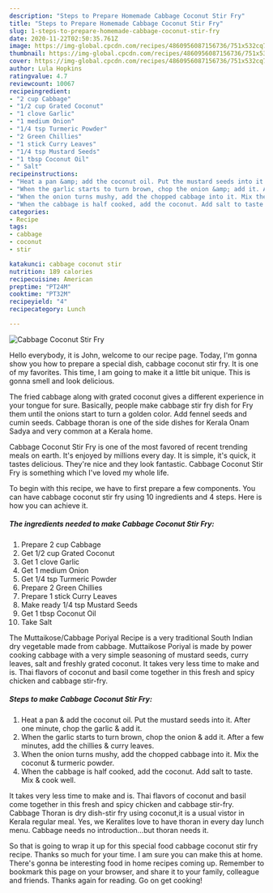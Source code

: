 ```yaml
---
description: "Steps to Prepare Homemade Cabbage Coconut Stir Fry"
title: "Steps to Prepare Homemade Cabbage Coconut Stir Fry"
slug: 1-steps-to-prepare-homemade-cabbage-coconut-stir-fry
date: 2020-11-22T02:50:35.761Z
image: https://img-global.cpcdn.com/recipes/4860956087156736/751x532cq70/cabbage-coconut-stir-fry-recipe-main-photo.jpg
thumbnail: https://img-global.cpcdn.com/recipes/4860956087156736/751x532cq70/cabbage-coconut-stir-fry-recipe-main-photo.jpg
cover: https://img-global.cpcdn.com/recipes/4860956087156736/751x532cq70/cabbage-coconut-stir-fry-recipe-main-photo.jpg
author: Lula Hopkins
ratingvalue: 4.7
reviewcount: 10067
recipeingredient:
- "2 cup Cabbage"
- "1/2 cup Grated Coconut"
- "1 clove Garlic"
- "1 medium Onion"
- "1/4 tsp Turmeric Powder"
- "2 Green Chillies"
- "1 stick Curry Leaves"
- "1/4 tsp Mustard Seeds"
- "1 tbsp Coconut Oil"
- " Salt"
recipeinstructions:
- "Heat a pan &amp; add the coconut oil. Put the mustard seeds into it. After one minute, chop the garlic &amp; add it."
- "When the garlic starts to turn brown, chop the onion &amp; add it. After a few minutes, add the chillies &amp; curry leaves."
- "When the onion turns mushy, add the chopped cabbage into it. Mix the coconut &amp; turmeric powder."
- "When the cabbage is half cooked, add the coconut. Add salt to taste. Mix &amp; cook well."
categories:
- Recipe
tags:
- cabbage
- coconut
- stir

katakunci: cabbage coconut stir 
nutrition: 189 calories
recipecuisine: American
preptime: "PT24M"
cooktime: "PT32M"
recipeyield: "4"
recipecategory: Lunch

---
```



![Cabbage Coconut Stir Fry](https://img-global.cpcdn.com/recipes/4860956087156736/751x532cq70/cabbage-coconut-stir-fry-recipe-main-photo.jpg)

Hello everybody, it is John, welcome to our recipe page. Today, I'm gonna show you how to prepare a special dish, cabbage coconut stir fry. It is one of my favorites. This time, I am going to make it a little bit unique. This is gonna smell and look delicious.

The fried cabbage along with grated coconut gives a different experience in your tongue for sure. Basically, people make cabbage stir fry dish for Fry them until the onions start to turn a golden color. Add fennel seeds and cumin seeds. Cabbage thoran is one of the side dishes for Kerala Onam Sadya and very common at a Kerala home.

Cabbage Coconut Stir Fry is one of the most favored of recent trending meals on earth. It's enjoyed by millions every day. It is simple, it's quick, it tastes delicious. They're nice and they look fantastic. Cabbage Coconut Stir Fry is something which I've loved my whole life.


To begin with this recipe, we have to first prepare a few components. You can have cabbage coconut stir fry using 10 ingredients and 4 steps. Here is how you can achieve it.

<!--inarticleads1-->

##### The ingredients needed to make Cabbage Coconut Stir Fry:

1. Prepare 2 cup Cabbage
1. Get 1/2 cup Grated Coconut
1. Get 1 clove Garlic
1. Get 1 medium Onion
1. Get 1/4 tsp Turmeric Powder
1. Prepare 2 Green Chillies
1. Prepare 1 stick Curry Leaves
1. Make ready 1/4 tsp Mustard Seeds
1. Get 1 tbsp Coconut Oil
1. Take  Salt


The Muttaikose/Cabbage Poriyal Recipe is a very traditional South Indian dry vegetable made from cabbage. Muttaikose Poriyal is made by power cooking cabbage with a very simple seasoning of mustard seeds, curry leaves, salt and freshly grated coconut. It takes very less time to make and is. Thai flavors of coconut and basil come together in this fresh and spicy chicken and cabbage stir-fry. 

<!--inarticleads2-->

##### Steps to make Cabbage Coconut Stir Fry:

1. Heat a pan &amp; add the coconut oil. Put the mustard seeds into it. After one minute, chop the garlic &amp; add it.
1. When the garlic starts to turn brown, chop the onion &amp; add it. After a few minutes, add the chillies &amp; curry leaves.
1. When the onion turns mushy, add the chopped cabbage into it. Mix the coconut &amp; turmeric powder.
1. When the cabbage is half cooked, add the coconut. Add salt to taste. Mix &amp; cook well.


It takes very less time to make and is. Thai flavors of coconut and basil come together in this fresh and spicy chicken and cabbage stir-fry. Cabbage Thoran is dry dish-stir fry using coconut,it is a usual vistor in Kerala regular meal. Yes, we Keralites love to have thoran in every day lunch menu. Cabbage needs no introduction…but thoran needs it. 

So that is going to wrap it up for this special food cabbage coconut stir fry recipe. Thanks so much for your time. I am sure you can make this at home. There's gonna be interesting food in home recipes coming up. Remember to bookmark this page on your browser, and share it to your family, colleague and friends. Thanks again for reading. Go on get cooking!
